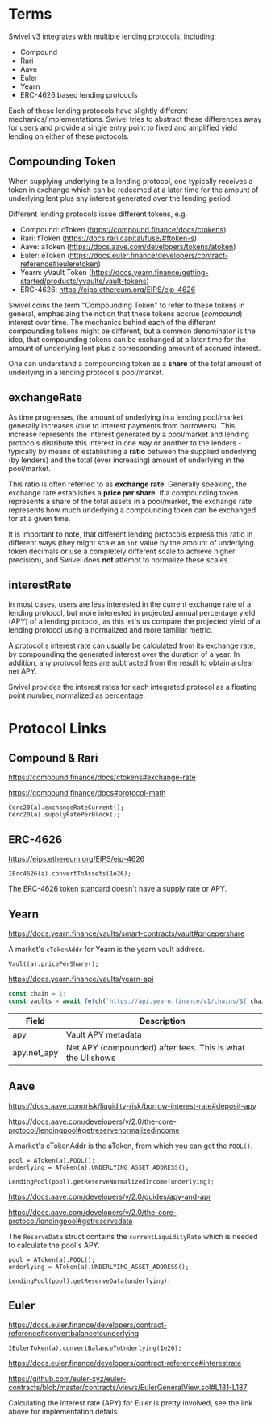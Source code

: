 # Terms

Swivel v3 integrates with multiple lending protocols, including:

- Compound
- Rari
- Aave
- Euler
- Yearn
- ERC-4626 based lending protocols

Each of these lending protocols have slightly different mechanics/implementations. Swivel tries to abstract these
differences away for users and provide a single entry point to fixed and amplified yield lending on either of these
protocols.

## Compounding Token

When supplying underlying to a lending protocol, one typically receives a token in exchange which can be redeemed at a 
later time for the amount of underlying lent plus any interest generated over the lending period.

Different lending protocols issue different tokens, e.g.

- Compound: cToken (https://compound.finance/docs/ctokens)
- Rari: fToken (https://docs.rari.capital/fuse/#ftoken-s)
- Aave: aToken (https://docs.aave.com/developers/tokens/atoken)
- Euler: eToken (https://docs.euler.finance/developers/contract-reference#ieuleretoken)
- Yearn: yVault Token (https://docs.yearn.finance/getting-started/products/yvaults/vault-tokens)
- ERC-4626: https://eips.ethereum.org/EIPS/eip-4626

Swivel coins the term "Compounding Token" to refer to these tokens in general, emphasizing the notion that these tokens
accrue (*compound*) interest over time. The mechanics behind each of the different compounding tokens might be different,
but a common denominator is the idea, that compounding tokens can be exchanged at a later time for the amount of
underlying lent plus a corresponding amount of accrued interest.

One can understand a compounding token as a **share** of the total amount of underlying in a lending protocol's 
pool/market.

## exchangeRate

As time progresses, the amount of underlying in a lending pool/market generally increases (due to interest payments
from borrowers). This increase represents the interest generated by a pool/market and lending protocols distribute this
interest in one way or another to the lenders - typically by means of establishing a **ratio** between the supplied 
underlying (by lenders) and the total (ever increasing) amount of underlying in the pool/market.

This ratio is often referred to as **exchange rate**. Generally speaking, the exchange rate establishes a 
**price per share**. If a compounding token represents a share of the total assets in a pool/market, the exchange rate
represents how much underlying a compounding token can be exchanged for at a given time.

It is important to note, that different lending protocols express this ratio in different ways (they might scale an 
`int` value by the amount of underlying token decimals or use a completely different scale to achieve higher precision),
and Swivel does **not** attempt to normalize these scales.

## interestRate

In most cases, users are less interested in the current exchange rate of a lending protocol, but more interested in 
projected annual percentage yield (APY) of a lending protocol, as this let's us compare the projected yield of a 
lending protocol using a normalized and more familiar metric.

A protocol's interest rate can usually be calculated from its exchange rate, by compounding the generated interest over
the duration of a year. In addition, any protocol fees are subtracted from the result to obtain a clear net APY.

Swivel provides the interest rates for each integrated protocol as a floating point number, normalized as percentage.

# Protocol Links

## Compound & Rari

https://compound.finance/docs/ctokens#exchange-rate

https://compound.finance/docs#protocol-math

```
Cerc20(a).exchangeRateCurrent();
Cerc20(a).supplyRatePerBlock();
```

## ERC-4626

https://eips.ethereum.org/EIPS/eip-4626

```
IErc4626(a).convertToAssets(1e26);
```

The ERC-4626 token standard doesn't have a supply rate or APY.

## Yearn

https://docs.yearn.finance/vaults/smart-contracts/vault#pricepershare

A market's `cTokenAddr` for Yearn is the yearn vault address.

```
Vault(a).pricePerShare();
```

https://docs.yearn.finance/vaults/yearn-api

```ts
const chain = 1;
const vaults = await fetch(`https://api.yearn.finance/v1/chains/${ chain }/vaults/all`);
```

|Field          |Description|
|---            |---|
|apy            |Vault APY metadata|
|apy.net_apy	|Net APY (compounded) after fees. This is what the UI shows|

## Aave

https://docs.aave.com/risk/liquidity-risk/borrow-interest-rate#deposit-apy

https://docs.aave.com/developers/v/2.0/the-core-protocol/lendingpool#getreservenormalizedincome

A market's cTokenAddr is the aToken, from which you can get the `POOL()`.

```
pool = AToken(a).POOL();
underlying = AToken(a).UNDERLYING_ASSET_ADDRESS();

LendingPool(pool).getReserveNormalizedIncome(underlying);
```

https://docs.aave.com/developers/v/2.0/guides/apy-and-apr

https://docs.aave.com/developers/v/2.0/the-core-protocol/lendingpool#getreservedata

The `ReserveData` struct contains the `currentLiquidityRate` which is needed to calculate the pool's APY.

```
pool = AToken(a).POOL();
underlying = AToken(a).UNDERLYING_ASSET_ADDRESS();

LendingPool(pool).getReserveData(underlying);
```

## Euler

https://docs.euler.finance/developers/contract-reference#convertbalancetounderlying

```
IEulerToken(a).convertBalanceToUnderlying(1e26);
```

https://docs.euler.finance/developers/contract-reference#interestrate

https://github.com/euler-xyz/euler-contracts/blob/master/contracts/views/EulerGeneralView.sol#L181-L187

Calculating the interest rate (APY) for Euler is pretty involved, see the link above for implementation details.
